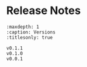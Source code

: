 # Release Notes

```{toctree}
:maxdepth: 1
:caption: Versions
:titlesonly: true

v0.1.1
v0.1.0
v0.0.1
```